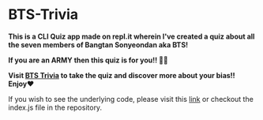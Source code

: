 # BTS-Trivia

**This is a CLI Quiz app made on repl.it wherein I've created a quiz about all the seven members of Bangtan Sonyeondan aka BTS!**

**If you are an ARMY then this quiz is for you!! 🤩🤩**

**Visit [BTS Trivia](https://replit.com/@shraddha1402/BTS-Trivia?embed=1output=1#index.js) to take the quiz and discover more about your bias!!**  
**Enjoy❤️**

If you wish to see the underlying code, please visit this [link](https://replit.com/@shraddha1402/BTS-Trivia#index.js) or checkout the index.js file in the repository.
